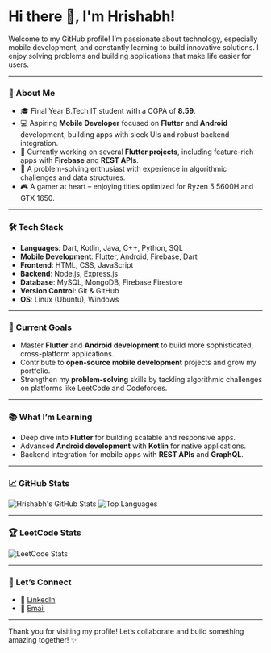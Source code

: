 # Hi there 👋, I'm Hrishabh!

Welcome to my GitHub profile! I’m passionate about technology, especially mobile development, and constantly learning to build innovative solutions. I enjoy solving problems and building applications that make life easier for users.

---

### 🚀 About Me
- 🎓 Final Year B.Tech IT student with a CGPA of **8.59**.
- 💻 Aspiring **Mobile Developer** focused on **Flutter** and **Android** development, building apps with sleek UIs and robust backend integration.
- 🔧 Currently working on several **Flutter projects**, including feature-rich apps with **Firebase** and **REST APIs**.
- 🧩 A problem-solving enthusiast with experience in algorithmic challenges and data structures.
- 🎮 A gamer at heart – enjoying titles optimized for Ryzen 5 5600H and GTX 1650.

---

### 🛠️ Tech Stack
- **Languages**: Dart, Kotlin, Java, C++, Python, SQL
- **Mobile Development**: Flutter, Android, Firebase, Dart
- **Frontend**: HTML, CSS, JavaScript
- **Backend**: Node.js, Express.js
- **Database**: MySQL, MongoDB, Firebase Firestore
- **Version Control**: Git & GitHub
- **OS**: Linux (Ubuntu), Windows

---

### 🌟 Current Goals
- Master **Flutter** and **Android development** to build more sophisticated, cross-platform applications.
- Contribute to **open-source mobile development** projects and grow my portfolio.
- Strengthen my **problem-solving** skills by tackling algorithmic challenges on platforms like LeetCode and Codeforces.

---

### 📚 What I’m Learning
- Deep dive into **Flutter** for building scalable and responsive apps.
- Advanced **Android development** with **Kotlin** for native applications.
- Backend integration for mobile apps with **REST APIs** and **GraphQL**.

---

### 📈 GitHub Stats
![Hrishabh's GitHub Stats](https://github-readme-stats.vercel.app/api?username=HRISH-ABH&show_icons=true&theme=radical)
![Top Languages](https://github-readme-stats.vercel.app/api/top-langs/?username=HRISH-ABH&layout=compact&theme=radical)

---

### 🏆 LeetCode Stats
![LeetCode Stats](https://leetcode.card.workers.dev/?username=BlackLeg_11)




---

### 💬 Let’s Connect
- 💼 [LinkedIn](https://www.linkedin.com/in/hrish-abh/)
- 📧 [Email](mailto:hrishabh.social@gmail.com)

---

Thank you for visiting my profile! Let’s collaborate and build something amazing together! ✨
